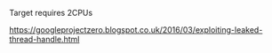 Target requires 2CPUs

https://googleprojectzero.blogspot.co.uk/2016/03/exploiting-leaked-thread-handle.html

